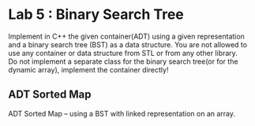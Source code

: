 # Lab 5 : Binary Search Tree

Implement in C++ the given container(ADT) using a given representation and a binary search tree (BST) as a data structure. You are not allowed to use any container or 
data  structure from STL or from any other library.\
Do not implement a separate class for the binary search tree(or for the dynamic array), implement the container directly!

## ADT Sorted Map
ADT Sorted Map – using a BST with linked representation on an array.
